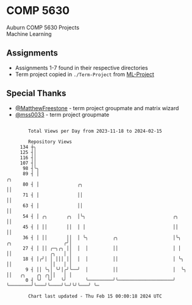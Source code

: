 # COMP 5630
Auburn COMP 5630 Projects  
Machine Learning

## Assignments
- Assignments 1-7 found in their respective directories
- Term project copied in `./Term-Project` from [ML-Project](https://github.com/wumphlett/ML-Project)

## Special Thanks
- [@MatthewFreestone](https://github.com/MatthewFreestone) - term project groupmate and matrix wizard
- [@mss0033](https://github.com/mss0033) - term project groupmate

```

        Total Views per Day from 2023-11-18 to 2024-02-15

        Repository Views
     134 ┼╮
     125 ┤│
     116 ┤│
     107 ┤│
      98 ┤╰╮
      89 ┤ │                                                                                    ╭╮
      80 ┤ │              ╭╮                                                                    ││
      71 ┤ │              ││                                                                    ││
      63 ┤ │              ││                                                                    ││
      54 ┤ │ ╭╮       ╭╮  │╰╮                                ╭╮                                 ││
      45 ┤ │ ││       ││  │ │                                ││                                 ││
      36 ┤ │ ││       ││  │ ╰╮         ╭╮                    │╰╮          ╭╮                   ╭╯│
      27 ┤ │ ││ ╭─╮╭╮ ││  │  │         ││                    │ │          ││              ╭╮   │ │
      18 ┤ │╭╯│ │ │││ ││  │  │         ││                    │ ╰╮         ││              ││   │ │
       9 ┤ ││ ╰╮│ ╰╯│╭╯╰──╯  │         ││                    │  ╰╮        ││   ╭╮    ╭╮ ╭╮││   │ │
       0 ┤ ╰╯  ╰╯   ╰╯       ╰─────────╯╰────────────────────╯   ╰────────╯╰───╯╰────╯╰─╯╰╯╰───╯ ╰─

        Chart last updated - Thu Feb 15 00:00:18 2024 UTC
        
```
